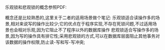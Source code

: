 乐观锁和悲观锁的概念参照PDF: [](/pdf/第15章_锁.pdf)

概念还是比较熟悉的,这里关于二者的适用场景做个笔记:
    乐观锁适合读操作多的场景,相对来说写的操作比较少;它的优点在于程序实现,不存在死锁问题,不过适用场景也会相对乐观,因为它阻止不了程序以外的数据库操作
    悲观锁适合写操作多的场景,因为写的操作具有排它性;采用悲观锁的方式,可以在数据库层面阻止其他事务对该数据的操作权限,防止读-写和写-写冲突;